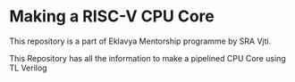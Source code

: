 # Making a RISC-V CPU Core

This repository is a part of Eklavya Mentorship programme by SRA Vjti.

This Repository has all the information to make a pipelined CPU Core using TL Verilog
